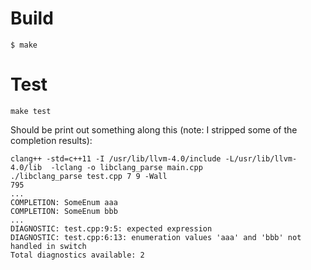 # Build

```
$ make
```

# Test

```
make test
```

Should be print out something along this (note: I stripped some of the completion results):

```
clang++ -std=c++11 -I /usr/lib/llvm-4.0/include -L/usr/lib/llvm-4.0/lib  -lclang -o libclang_parse main.cpp
./libclang_parse test.cpp 7 9 -Wall
795
...
COMPLETION: SomeEnum aaa
COMPLETION: SomeEnum bbb
...
DIAGNOSTIC: test.cpp:9:5: expected expression
DIAGNOSTIC: test.cpp:6:13: enumeration values 'aaa' and 'bbb' not handled in switch
Total diagnostics available: 2
```
